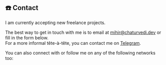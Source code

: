 ## ☎️ Contact

<p class='status'>I am currently accepting new freelance projects.</p>

The best way to get in touch with me is to email at [mihir@chaturvedi.dev](mailto:mihir@chaturvedi.dev) or fill in the form below. <br>
For a more informal tête-à-tête, you can contact me on [Telegram](https://t.me/plibither8).

You can also connect with or follow me on any of the following networks too:
